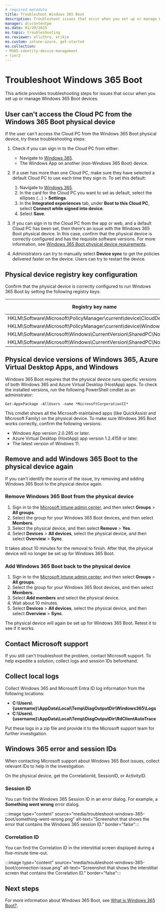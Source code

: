 ```yaml
---
# required metadata
title: Troubleshoot Windows 365 Boot
description: Troubleshoot issues that occur when you set up or manage Windows 365 Boot devices.
manager: dcscontentpm
ms.date: 01/20/2025
ms.topic: troubleshooting
ms.reviewer: elluthra, erikje
ms.custom: intune-azure, get-started
ms.collection:
- M365-identity-device-management
- tier2
---
```


# Troubleshoot Windows 365 Boot

This article provides troubleshooting steps for issues that occur when you set up or manage Windows 365 Boot devices.

## User can't access the Cloud PC from the Windows 365 Boot physical device

If the user can't access the Cloud PC from the Windows 365 Boot physical device, try these troubleshooting steps:

1. Check if you can sign in to the Cloud PC from either:

    - Navigate to [Windows 365](https://windows365.microsoft.com).
    - The Windows App on another (non-Windows 365 Boot) device.

2. If a user has more than one Cloud PC, make sure they have selected a default Cloud PC to use each time they sign in. To set this default:

   1. Navigate to [Windows 365](https://windows365.microsoft.com).
   2. In the card for the Cloud PC you want to set as default, select the ellipses (...) > **Settings**.
   3. In the **Integrated experiences** tab, under **Boot to this Cloud PC**, select **Connect while signed into device**.
   4. Select **Save**.

3. If you can sign in to the Cloud PC from the app or web, and a default Cloud PC has been set, then there's an issue with the Windows 365 Boot physical device. In this case, confirm that the physical device is correctly configured and has the requisite software versions. For more information, see [Windows 365 Boot physical device requirements](/windows-365/enterprise/windows-365-boot-physical-device-requirements).

4. Administrators can try to manually select **Device sync** to get the policies delivered faster on the device. Users can try to restart the device.

## Physical device registry key configuration

Confirm that the physical device is correctly configured to run Windows 365 Boot by setting the following registry keys:

| Registry key name | Registry value name | Registry value |
| --- | --- | --- |
| HKLM\Software\Microsoft\PolicyManager\current\device\CloudDesktop | BootToCloudMode | 1 |
| HKLM\Software\Microsoft\PolicyManager\current\device\WindowsLogon | OverrideShellProgram | 1 |
| HKLM\Software\Microsoft\Windows\CurrentVersion\SharedPC\NodeValues | 18 | 1 |
| HKLM\Software\Microsoft\Windows\CurrentVersion\SharedPC\NodeValues | 01 | 1 |

## Physical device versions of Windows 365, Azure Virtual Desktop Apps, and Windows

Windows 365 Boot requires that the physical device runs specific versions of both Windows 365 and Azure Virtual Desktop (HostApp) apps. To check the installed versions, run the following PowerShell cmdlet as an administrator:

```azurepowershell
Get-AppxPackage -AllUsers -name *MicrosoftCorporationII*
```

This cmdlet shows all the Microsoft-maintained apps (like QuickAssist and Microsoft Family) on the physical device. To make sure Windows 365 Boot works correctly, confirm the following versions:

- Windows App version 2.0.285 or later.
- Azure Virtual Desktop (HostApp) app version 1.2.4159 or later.
- The latest version of Windows 11.

## Remove and add Windows 365 Boot to the physical device again

If you can't identify the source of the issue, try removing and adding Windows 365 Boot to the physical device again.

### Remove Windows 365 Boot from the physical device

1. Sign in to the [Microsoft Intune admin center](https://go.microsoft.com/fwlink/?linkid=2109431), and then select **Groups** > **All groups**.
2. Select the group for your Windows 365 Boot devices, and then select **Members**.
3. Select the physical device, and then select **Remove** > **Yes**.
4. Select **Devices** > **All devices**, select the physical device, and then select **Overview** > **Sync**.

It takes about 10 minutes for the removal to finish. After that, the physical device will no longer be set up for Windows 365 Boot.

### Add Windows 365 Boot back to the physical device

1. Sign in to the [Microsoft Intune admin center](https://go.microsoft.com/fwlink/?linkid=2109431), and then select **Groups** > **All groups**.
2. Select the group for your Windows 365 Boot devices, and then select **Members**.
3. Select **Add members** and select the physical device.
4. Wait about 10 minutes.
5. Select **Devices** > **All devices**, select the physical device, and then select **Overview** > **Sync**.

The physical device will again be set up for Windows 365 Boot. Retest it to see if it works.

## Contact Microsoft support

If you still can't troubleshoot the problem, contact Microsoft support. To help expedite a solution, collect logs and session IDs beforehand.

## Collect local logs

Collect Windows 365 and Microsoft Entra ID log information from the following locations:

- **C:\\Users\\\{username}\\AppData\\Local\\Temp\\DiagOutputDir\\Windows365\\Logs**  
- **C:\\Users\\\{username}\\AppData\\Local\\Temp\\DiagOutputDir\\RdClientAutoTrace**

Put these logs in a zip file and provide it to the Microsoft support team for further investigation.

## Windows 365 error and session IDs

When contacting Microsoft support about Windows 365 Boot issues, collect relevant IDs to help in the investigation.

On the physical device, get the CorrelationId, SessionID, or ActivityID.

### Session ID

You can find the Windows 365 Session ID in an error dialog. For example, a **Something went wrong** error dialog.

:::image type="content" source="media/troubleshoot-windows-365-boot/something-went-wrong.png" alt-text="Screenshot that shows the error that contains the Windows 365 session ID." border="false":::

### Correlation ID

You can find the Correlation ID in the interstitial screen displayed during a five-minute time-out.

:::image type="content" source="media/troubleshoot-windows-365-boot/connection-issue.png" alt-text="Screenshot that shows the interstitial screen that contains the Correlation ID." border="false":::

## Next steps

For more information about Windows 365 Boot, see [What is Windows 365 Boot?](/windows-365/enterprise/windows-365-boot-overview).
